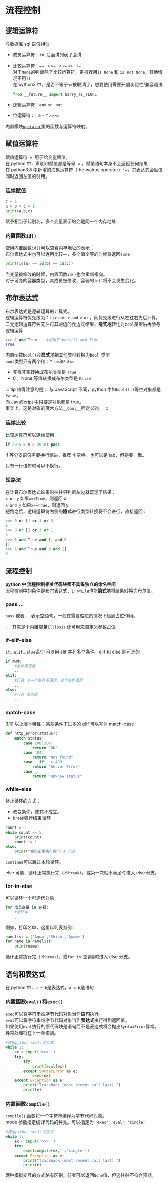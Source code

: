 # 流程控制

## 逻辑运算符

与数据库 sql 语句相似

- 成员运算符：`in `后面讲列表了会讲

- 比较运算符：`==` ` >` `>=` ` <` `<=` `<>` ` !=`  
  对于`None`的判断除了比较运算符，更推荐用`is None` 和 `is not None`，其他情况不用 is  
  在 python3 中，是否不等于`<>`被取消了，想要使用需要开启实验性/兼容语法

  ```python
  from __future__ import barry_as_FLUFL
  ```

- 逻辑运算符：`and` `or` ` not`

- 位运算符：`|` `&` `~` `^` `>>` `<<`

内置模块[`operator`](https://docs.python.org/zh-cn/3/library/operator.html)里的函数与运算符映射。

## 赋值运算符

赋值运算符  `=`  用于给变量赋值。  
在 python 中，声明和赋值都是等号  `=` ，赋值语句本身不会返回任何结果  
在 python3.8 中新增的海象运算符（the walrus operator）`:=`，其表达式会赋值同时返回左值的引用。

### 连续赋值

```python
c = 1
a = b = c = 1
print(a,b,c)
```

赋予相当于起别名，多个变量表示的会是同一个内存地址

### 内置函数`id()`

使用内置函数`id()`可以查看内存地址的表示；  
布尔表达式中也可以连用比较`==`，多个值全等的时候将返回`Ture`

```python
print(id(a) == id(b) == id(c))
```

当变量被修改的时候，内置函数`id()`也会重新指向。  
对于可变的容器类型，其成员被修改，容器的`id()`将不会发生变化。

## 布尔表达式

布尔表达式是逻辑运算的计算式。  
逻辑运算符优先级为：`()`> `not `> `and` > `or` 。同优先级进行从左往右先后计算。  
二元逻辑运算符会先后将其两边的表达式结果，**隐式地**转化为`bool`类型后再参与逻辑运算

```python
>>> 1 and True    #相当于 bool(1) and True
True
```

内置函数`bool()`会**显式地**把其他类型转换为`bool `类型  
`bool`类型只有两个值：`True`和`False`

- 非零非空转换成布尔类型是 `True`
- 0 ，None 等值转换成布尔类型是 `False`

::: tip 值得注意的是：
与 JavaScript 不同，python 中如`bool([])`等空对象都是 False。  
而 JavaScript 中只要是对象都是 true。  
事实上，这是对象的魔术方法`__bool__`所定义的。
:::

### 连续比较

比较运算符可以连续使用

```python
if 2015 > y > 2018: pass
```

if 等分支语句需要换行缩进，推荐 4 空格。也可以是 tab，但是要一致。

只有一行语句时可以不换行。

### 短路法

在计算布尔表达式结果时往往只判断左边就既定了结果：  
`x or y` 如果`x==True`，则返回 x  
`x and y` 如果`x==True`，则返回 y  
短路之后，逻辑运算符右侧的**隐式**进行类型转换将不会进行，直接返回：

```python
>>> 0 or [] or 1 or 3
1
>>> 0 or [] or 3 or 1
3
>>> 1 and True and [] and 0
[]
>>> 1 and True and 0 and []
0
```

## 流程控制

**python 中 流程控制相关代码块都不具备独立的命名空间**  
流程控制中的条件是布尔表达式，`if` `while`也能**隐式**地将结果转换为布尔值。

### pass ...

`pass` 或者`...`表示空语句，一般在需要缩进的情况下起到占位作用。

`...`其实是个内置常量`Ellipsis` 还可用来自定义参数占位

### if-elif-else

`if`…`elif`…`else`语句 可以用 elif 并列多个条件。elif 和 else 是可选的

```python
if 条件:
    #条件满足就
    ...
elif:
    #可选 上一个条件不满足，这个条件满足
    ...
else:
    #可选 否则就
    ...
```

### match-case

3.10 以上版本特性；某些条件下过多的 elif 可以写为 match-case

```python
def http_error(status):
    match status:
        case 200|304:
            return "OK"
        case 404:
            return "Not found"
        case _ if _ > 499:
            return "Server Error"
        case _:
            return "unknow status"
```

### while-else

终止循环的方式：

- 改变条件，使其不成立。
- `break`强行结束循环

```python
count = 0
while count <= 5:
    print(count)
    count += 1
else:
    print("循环正常执行完") # 可选
```

`continue`可以跳过本轮循环。

else 可选，循环正常执行完（不`break`），或第一次就不满足时进入 else 分支。

### for-in-else

可以循环一个可迭代对象

```python
for 成员变量 in 容器:
    #循环体
    ...
```

例如，打印名单，这里以列表为例：

```python
namelist = ['Aqua','Shion','Ayame']
for name in namelist:
    print(name)
```

循环正常执行完（不`break`），或`for in 空容器`时进入 else 分支。

## 语句和表达式

在 python 中，`a + b`是表达式，`a = b`是语句

### 内置函数`eval()`和`exec()`

`exec`可以将字符串或字节代码对象当作**语句**执行。  
`eval`可以将字符串或字节代码对象当作**表达式**执行得到返回值。  
如果使用`eval`执行的原代码块是语句而不是表达式将会抛出`SyntaxError`异常。  
异常处理将在下一章讲到。

```python
#模拟python shell交互式
while 1:
    ex = input('>>> ')
    try:
        try:
            print(eval(ex))
        except SyntaxError as e:
            exec(ex)
    except Exception as e:
        print("Traceback (most recent call last):")
        print(e)
```

### 内置函数`compile()`

`compile()` 函数将一个字符串编译为字节代码对象。  
mode 参数指定编译代码的种类。可以指定为 `'exec'`, `'eval'`, `'single'`

```python
#模拟python shell交互式
while 1:
    ex = input('>>> ')
    try:
        exec(compile(ex,'','single'))
    except Exception as e:
        print("Traceback (most recent call last):")
        print(e)
```

两种模拟交互的方式略有区别，前者可以返回`None`值，但这往往不符合预期。
